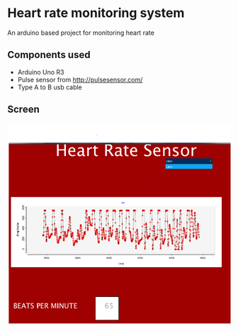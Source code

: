 # Heart rate monitoring system

An arduino based project for monitoring heart rate


## Components used
* Arduino Uno R3
* Pulse sensor from http://pulsesensor.com/
* Type A to B usb cable

## Screen
![Main screen](/screen/main.png)
